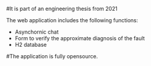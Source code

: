 #It is part of an engineering thesis from 2021

The web application includes the following functions:
- Asynchornic chat
- Form to verify the approximate diagnosis of the fault
- H2 database


#The application is fully opensource.

